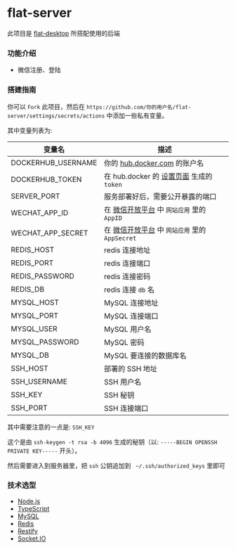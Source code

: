 # flat-server

此项目是 [flat-desktop](https://github.com/netless-io/flat-desktop) 所搭配使用的后端

### 功能介绍

* 微信注册、登陆

### 搭建指南

你可以 `Fork` 此项目，然后在 `https://github.com/你的用户名/flat-server/settings/secrets/actions` 中添加一些私有变量。

其中变量列表为:

|  变量名   | 描述  |
|  ----  | ----  |
| DOCKERHUB_USERNAME | 你的 [hub.docker.com](https://hub.docker.com) 的账户名 |
| DOCKERHUB_TOKEN    | 在 hub.docker 的 [设置页面](https://hub.docker.com/settings/security) 生成的 `token` |
| SERVER_PORT        | 服务部署好后，需要公开暴露的端口 |
| WECHAT_APP_ID      | 在 [微信开放平台](https://open.weixin.qq.com/) 中 `网站应用` 里的 `AppID` |
| WECHAT_APP_SECRET  | 在 [微信开放平台](https://open.weixin.qq.com/) 中 `网站应用` 里的 `AppSecret` |
| REDIS_HOST         | redis 连接地址 |
| REDIS_PORT         | redis 连接端口 |
| REDIS_PASSWORD     | redis 连接密码 |
| REDIS_DB           | redis 连接 `db` 名 |
| MYSQL_HOST         | MySQL 连接地址 |
| MYSQL_PORT         | MySQL 连接端口 |
| MYSQL_USER         | MySQL 用户名 |
| MYSQL_PASSWORD     | MySQL 密码 |
| MYSQL_DB           | MySQL 要连接的数据库名 |
| SSH_HOST           | 部署的 SSH 地址 |
| SSH_USERNAME       | SSH 用户名 |
| SSH_KEY            | SSH 秘钥 |
| SSH_PORT           | SSH 连接端口 |

其中需要注意的一点是: `SSH_KEY`

这个是由 `ssh-keygen -t rsa -b 4096` 生成的秘钥（以: `-----BEGIN OPENSSH PRIVATE KEY-----` 开头）。

然后需要进入到服务器里，把 `ssh` 公钥追加到 ` ~/.ssh/authorized_keys` 里即可

### 技术选型

* [Node.js](https://github.com/nodejs/node)
* [TypeScript](https://github.com/microsoft/TypeScript)
* [MySQL](https://github.com/mysql/mysql-server)
* [Redis](https://github.com/redis/redis)
* [Restify](https://github.com/restify/node-restify)
* [Socket.IO](https://github.com/socketio/socket.io)
